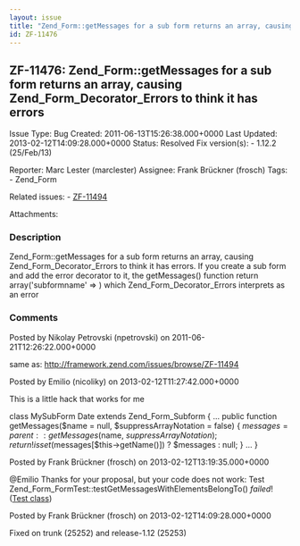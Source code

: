 ```yaml
---
layout: issue
title: "Zend_Form::getMessages for a sub form returns an array, causing Zend_Form_Decorator_Errors to think it has errors"
id: ZF-11476
---
```


ZF-11476: Zend\_Form::getMessages for a sub form returns an array, causing Zend\_Form\_Decorator\_Errors to think it has errors
-------------------------------------------------------------------------------------------------------------------------------

 Issue Type: Bug Created: 2011-06-13T15:26:38.000+0000 Last Updated: 2013-02-12T14:09:28.000+0000 Status: Resolved Fix version(s): - 1.12.2 (25/Feb/13)
 
 Reporter:  Marc Lester (marclester)  Assignee:  Frank Brückner (frosch)  Tags: - Zend\_Form
 
 Related issues: - [ZF-11494](/issues/browse/ZF-11494)
 
 Attachments: 
### Description

Zend\_Form::getMessages for a sub form returns an array, causing Zend\_Form\_Decorator\_Errors to think it has errors. If you create a sub form and add the error decorator to it, the getMessages() function return array('subformname' => ) which Zend\_Form\_Decorator\_Errors interprets as an error

 

 

### Comments

Posted by Nikolay Petrovski (npetrovski) on 2011-06-21T12:26:22.000+0000

same as: <http://framework.zend.com/issues/browse/ZF-11494>

 

 

Posted by Emilio (nicoliky) on 2013-02-12T11:27:42.000+0000

This is a little hack that works for me

class MySubForm Date extends Zend\_Form\_Subform { ... public function getMessages($name = null, $suppressArrayNotation = false) { $messages = parent::getMessages($name, $suppressArrayNotation); return !isset($messages[$this->getName()]) ? $messages : null; } ... }

 

 

Posted by Frank Brückner (frosch) on 2013-02-12T13:19:35.000+0000

@Emilio Thanks for your proposal, but your code does not work: Test Zend\_Form\_FormTest::testGetMessagesWithElementsBelongTo() _failed_! ([Test class](http://framework.zend.com/svn/framework/standard/trunk/tests/Zend/Form/FormTest.php))

 

 

Posted by Frank Brückner (frosch) on 2013-02-12T14:09:28.000+0000

Fixed on trunk (25252) and release-1.12 (25253)

 

 